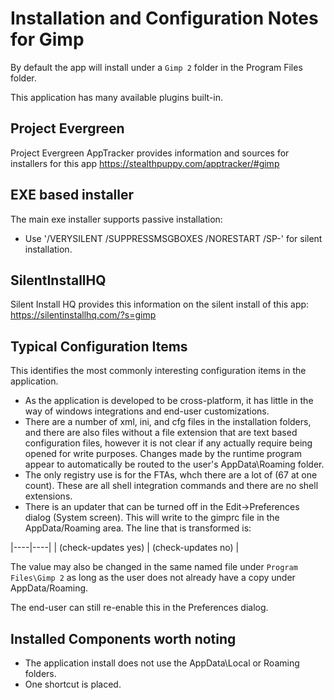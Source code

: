 # Installation and Configuration Notes for Gimp

By default the app will install under a `Gimp 2` folder in the Program Files folder.

This application has many available plugins built-in.

## Project Evergreen
Project Evergreen AppTracker provides information and sources for installers for this app https://stealthpuppy.com/apptracker/#gimp 


## EXE based installer

The main exe installer supports passive installation:
* Use  '/VERYSILENT /SUPPRESSMSGBOXES /NORESTART /SP-' for silent installation.



## SilentInstallHQ
Silent Install HQ provides this information on the silent install of this app: https://silentinstallhq.com/?s=gimp 

## Typical Configuration Items 

This identifies the most commonly interesting configuration items in the application.

* As the application is developed to be cross-platform, it has little in the way of windows integrations and end-user customizations.  
* There are a number of xml, ini, and cfg files in the installation folders, and there are also files without a file extension that are text based configuration files, however it is not clear if any actually require being opened for write purposes.  Changes made by the runtime program appear to automatically be routed to the user's AppData\Roaming folder.
* The only registry use is for the FTAs, whch there are a lot of (67 at one count).  These are all shell integration commands and there are no shell extensions.
* There is an updater that can be turned off in the Edit->Preferences dialog (System screen). This will write to the gimprc file in the AppData/Roaming area.  The line that is transformed is:

|----|----|
| (check-updates yes) | (check-updates no) |

The value may also be changed in the same named file under `Program Files\Gimp 2` as long as the user does not already have a copy under AppData/Roaming.

The end-user can still re-enable this in the Preferences dialog.

## Installed Components worth noting

* The application install does not use the AppData\Local or Roaming folders. 
* One shortcut is placed.
